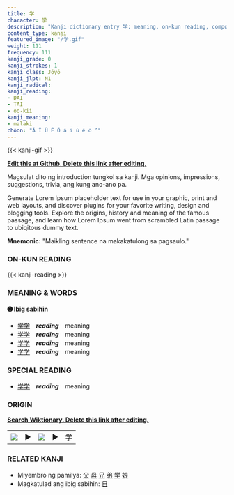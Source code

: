 ```yaml
---
title: 学
character: 学
description: "Kanji dictionary entry 学: meaning, on-kun reading, compounds, origin, related kanji"
content_type: kanji
featured_image: "/学.gif"
weight: 111
frequency: 111
kanji_grade: 0
kanji_strokes: 1
kanji_class: Jōyō
kanji_jlpt: N1
kanji_radical: 
kanji_reading: 
- DAI
- TAI
- oo-kii
kanji_meaning:
- malaki
chōon: "Ā Ī Ū Ē Ō ā ī ū ē ō ’"
---
```

[//]: # (Don't edit the line below. Kanji animated GIF code is automatically generated.)
{{< kanji-gif >}}

[//]: # (Edit below this line.)

**[Edit this at Github. Delete this link after editing.](https://github.com/tim0g/tim/tree/main/content/kanji/学/index.md)**

Magsulat dito ng introduction tungkol sa kanji. Mga opinions, impressions, suggestions, trivia, ang kung ano-ano pa.

Generate Lorem Ipsum placeholder text for use in your graphic, print and web layouts, and discover plugins for your favorite writing, design and blogging tools. Explore the origins, history and meaning of the famous passage, and learn how Lorem Ipsum went from scrambled Latin passage to ubiqitous dummy text.
 
**Mnemonic:** "Maikling sentence na makakatulong sa pagsaulo."

### ON-KUN READING

[//]: # (Don't edit the line below. ON-KUN READING code is automatically generated.)
{{< kanji-reading >}}

### MEANING & WORDS

#### ➊ **Ibig sabihin**
  - [学](../学)[学](../学)　***reading***　meaning
  - [学](../学)[学](../学)　***reading***　meaning
  - [学](../学)[学](../学)　***reading***　meaning
  - [学](../学)[学](../学)　***reading***　meaning

### SPECIAL READING
  - [学](../学)[学](../学)　***reading***　meaning

### ORIGIN

**[Search Wiktionary. Delete this link after editing.](https://wiktionary.org/wiki/学)**
<table class="kanji-table"><tr><td>
<img src="60px-学-bronze.svg.png">
</td><td>▶</td><td>
<img src="60px-学-oracle.svg.png">
</td><td>▶</td>
<td class="kanji-origin">学</td>
</tr></table>

### RELATED KANJI
- Miyembro ng pamilya: [父](../父) [母](../母) [兄](../兄) [弟](../弟) [学](../学) [娘](../娘)
- Magkatulad ang ibig sabihin: [日](../日)
